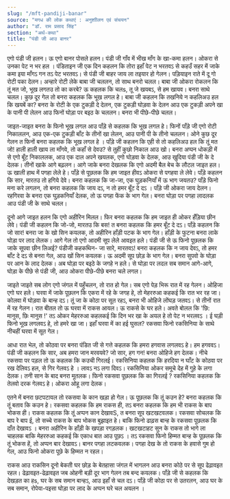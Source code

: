 ```yaml
---
slug: "/mft-pandiji-banar"
source: "मगध की लोक कथाएं : अनुशाीलन एवं संचयन"
author: "डॉ. राम प्रसाद सिंह"
section: "अर्थ-कथा"
title: "पंडी जी आउ बानर"
---
```

एगो पंडी जी हलन। ऊ एगो बानर पोसले हलन। पंडी जी गाँव में भीख माँग के खा-कमा हलन। ओकरा से उनका पेट न भर हल । पंडिताइन जी एक दिन कहलन कि तोरा इहाँ पेट न भरतवऽ  से कहउँ सहर में जाके कमा इया माँगऽ गन तऽ पेट भरतवऽ। से पंडी जी बाहर जाय ला तइयार हो गेलन। पड़ियाइन राते में दू गो रोटी पका देलन। अन्हारे रोटी लेके बाबा जी चललन, तो साथ बनरो चलल। बाबा जी ओकरा रोकलन कि तूं मत जो, भूख लगतउ तो का करबे?  ऊ कहलक कि चलs, तू जे खयबऽ, से हम खायव। बनरा साथे चलल। कुछ दूर गेल तो बनरा कहलक कि भूख लगल हे। बाबा जी कहलन कि तखनिये न कहलिअउ हल कि खयबें का?  बनरा के रोटी के एक टुकड़ी दे देलन, एक टुकड़ी घोड़वा के देलन आउ एक टुकड़ी अपने खा के पानी पी लेलन आउ फिनों घोड़ा पर बइठ के चललन। बनरा भी पीछे-पीछे चलल। 

जाइत-जाइत बनरा के फिनो भूख लगल आउ पाँड़े से कहलक कि भूख लगल हे। फिनों पाँड़े जी एगो रोटी निकाललन, आउ एक-एक टुकड़ी बाँट के तीनों खा लेलन, आउ पानी पी के तीनो चललन। ओने कुछ दूर गेलन त फिनों बनरा कहलक कि भूख लगल हे । पाँड़े जी कहलन कि एही से तो कहलिअउ हल कि तूं मत जो!  हाली हाली खाय ला माँगवे, तो कहाँ से देवउ?  से तुहीं कुछो निकाल आउ खो। बनरा अप्पन धोकड़ी में से एगो बूँट निकाललक, आउ एक दाल अपने खयलक, एगो घोड़वा के देलक, आउ खुदिया पंडी जी के दे देलक। तीनों खाके आगे बढ़लन। आगे जाके बनरा देखलक कि एगो अदमी बैल बेच के लौटल जाइत हल। ऊ खाली हाथ में पगहा लेले हे। पाँड़े से पूछलक कि हम जाइत हीवऽ ओकरा से पगहवा ले लेवे। पाँड़े कहलन कि सार,  मारतउ तो हगिये देवे। बनरा कहलक कि जा-जा, एक घुड़कनियाँ में ऊ भाग जयतउ?  पाँड़े फिनो मना करे लगलन, तो बनरा कहलक कि जाय दऽ, न तो हमर बूँट दे दऽ । पाँड़े जी ओकरा जाय देलन। रहगिरवा के बनरा एक घुड़कनियाँ देलक, तो ऊ पगहा फेंक के भाग गेल। बनरा घोड़ा पर पगहा लादलक आउ पंडी जी के साथे चलल। 

दूनो आगे जाइत हलन कि एगो अहीरिन मिलल। फिर बनरा कहलक कि हम जाइत ही ओकर हँड़िया छीन लेवे। पंडी जी कहलन कि जो-जो, मारतउ कि बस!  त बनरा कहलक कि हमर बूँट दे दऽ। पाँड़े कहलन कि जो सार!  बनरा जा के खो सिन कयलक, तो अहीरिन हाँड़ी पटक के भाग गेल। हाँड़ी के फुटना बनरा लाके घोड़ा पर लाद लेलक। आगे गेल तो एगो आदमी सूप लेले आवइत हले। पंडी जी से ऊ फिनो पूछलक कि जाके सूपवा छीन लिअई? पंडीजी कहकथिन- जा सारे, मारतवऽ! बनरा कहलक कि न जाय देवऽ, तो हमर बाँट दे दऽ से बनरा गेल, आउ खों सिन कयलक। ऊ अदमी सूप छोड़ के भाग गेल। बनरा सुपवो के घोड़ा पर आन के लाद देलक। अब घोड़ा पर बइठे के जगहे न हले। से घोड़ा पर लदल सब समान आगे-आगे, घोड़ा के पीछे से पंडी जी, आउ ओकरा पीछे-पीछे बनरा चले लगल। 

जाइते जाइते सब लोग एगो जंगल में पहुँचलन, तो रात हो गेल। सब एगो पेड़ भिरू रात में रह गेलन। ओहिजा एगो घर हले। घरवा में जाके पूछलन कि एकरा में रहे के जगह हे, तो मेहररुआ कहकई कि रात भर रह जा। कोलवा में घोड़वा के बान्ह दऽ। तूं जा के कोठा पर सूत रहऽ, बनरा भी ओहिजे लोंघड़ जतवऽ। से तीनों रात में रह गेलन। रात बीतल तो ऊ घरवा में राकस आयल। ऊ राकसे के घर हले। अवते बोलल कि 'छि: मानुस, छिः मानुस !'  तऽ ओकर मेहररुआ कहलकई कि दिन भर खा के अयल हे तो पेट न भरलवऽ । ई घड़ी फिनो भूख लगलवऽ हे, तो हमरे खा जा। इहाँ घरवा में का हई घुसल?  रकसवा फिनो रकसिनिया के साथे नीचहीं घरवा में सूत गेल। 

आधा रात भेल, तो कोठवा पर बनरा पंडित जी से गत्ते कहलक कि हमरा हगवास लगलवऽ हे। हम हगववऽ। पंडी जी कहलन कि सार, अब हमरा जान मरवयवे?  जो सार, हग गन!  बनरा ओहिजे हग देलक। नीचे रकसवा पर पड़ल तो ऊ कहलक कि कउची गिरलई। रकसिनिया कहलक कि हरदिया न घाँट के कोठवा पर रख देलिवऽ हल, से गिर गेलवऽ हे । लावऽ नऽ लगा दिवऽ। रकसिनिया ओकर समूचे देह में गुहे के लगा देलक। तनी सान के बाद बनरा मूतलक। फिनो रकसवा पूछलक कि का गिरलई ?  रकसिनिया कहलक कि तेलवो दरक गेलवऽ हे। ओकरा ओहू लगा देलक। 

एतने में बनरा छटपटायल तो रकसवा के कान खड़ा हो गेल। ऊ पूछलक कि तूं कउन हे? बनरा कहलक कि तूं बताव कि कउन हे। रकसवा कहलक कि हम राकस ही, तऽ बनरा कहलक कि हम भी राकस के बाप भोकस ही। राकस कहलक कि तूं अप्पन कान देखावS,  त बनरा सूप खटखटवलक। रकसवा सोचलक कि बाप रे बाप ई, तो सच्चे राकस के बाप भोकस बुझाइत हे। बाकि फिनो ढाढ़स बान्ह के रकसवा पूछलक कि दाँत देखावऽ । बनरा अहीरिन के हाँड़ी के खपड़ा रगड़लक। खटखटाहट सुन के राकस तो भागे ला चाहलक बाकि मेहररुआ कहकई कि एकाध बात आउ पूछऽ । तऽ रकसवा फिनो हिम्मत बान्ह के पूछलक कि तूं भोकस हें, तो अप्पन बार देखावऽ। बानर पगहा लटकवलक। पगहा देख के तो राकस के हवासे गुम हो गेल, आउ फिनो ओकरा पूछे के हिम्मत न रहल।
 
राकस आउ राकसिन दूनो बेकती घर छोड़ के बेतहासा जंगल में भागलन आउ बनरा कोठे पर से सूप ढेढ़ावइत रहल। ढेढ़ावइत-ढेढ़ावइत जब ओहनी बड़ी दूर भाग गेलन तब बन्द कयलक। पाँड़े जी से कहलक कि देखड़त का हs,  घर के सब समान बान्हऽ, आउ इहाँ से चल दऽ। पाँड़े जी कोठा पर से उतरलन, आउ घर के सब समान, रोपेया-पइसा घोड़ा पर लाद के अप्पन घरे चल अयलन । 
